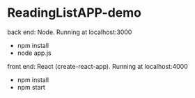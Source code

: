 # ReadingListAPP-demo

back end: Node.  Running at localhost:3000
  - npm install
  - node app.js
    
front end: React (create-react-app).  Running at localhost:4000
  - npm install
  - npm start
